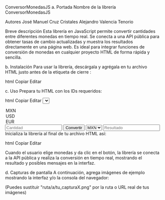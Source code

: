 ConversorMonedasJS
a. Portada
Nombre de la librería
ConversorMonedasJS

Autores
José Manuel Cruz Cristales
Alejandro Valencia Tenorio

Breve descripción
Esta librería en JavaScript permite convertir cantidades entre diferentes monedas en tiempo real. Se conecta a una API pública para obtener tasas de cambio actualizadas y muestra los resultados directamente en una página web. Es ideal para integrar funciones de conversión de monedas en cualquier proyecto HTML de forma rápida y sencilla.

b. Instalación
Para usar la librería, descárgala y agrégala en tu archivo HTML justo antes de la etiqueta de cierre </body>:

html
Copiar
Editar
<script src="monedas_lib.js"></script>
c. Uso
Prepara tu HTML con los IDs requeridos:

html
Copiar
Editar
<select id="moneda-uno">
  <option value="MXN">MXN</option>
  <option value="USD">USD</option>
  <option value="EUR">EUR</option>
  <!-- Agrega las monedas que desees -->
</select>
<input type="number" id="cantidad-uno" placeholder="Cantidad">
<button id="taza">Convertir</button>
<select id="moneda-dos">
  <option value="MXN">MXN</option>
  <option value="USD">USD</option>
  <option value="EUR">EUR</option>
</select>
<input type="number" id="cantidad-dos" placeholder="Resultado" readonly>
<div id="cambio"></div>
Inicializa la librería al final de tu archivo HTML así:

html
Copiar
Editar
<script src="monedas_lib.js"></script>
<script>
  iniciarConversor({
    selDe:  'moneda-uno',
    selA:   'moneda-dos',
    inpDe:  'cantidad-uno',
    inpA:   'cantidad-dos',
    btn:    'taza',
    out:    'cambio'
  });
</script>
Cuando el usuario elige monedas y da clic en el botón, la librería se conecta a la API pública y realiza la conversión en tiempo real, mostrando el resultado y posibles mensajes en la interfaz.

d. Capturas de pantalla
A continuación, agrega imágenes de ejemplo mostrando la interfaz y/o la consola del navegador:



(Puedes sustituir "ruta/a/tu_capturaX.png" por la ruta o URL real de tus imágenes)
